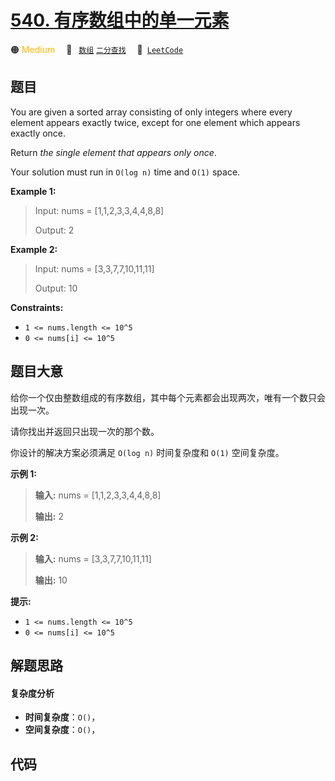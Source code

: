 # [540. 有序数组中的单一元素](https://leetcode.com/problems/single-element-in-a-sorted-array)

🟠 <font color=#ffb800>Medium</font>&emsp; 🔖&ensp; [`数组`](/tag/array.md) [`二分查找`](/tag/binary-search.md)&emsp; 🔗&ensp;[`LeetCode`](https://leetcode.com/problems/single-element-in-a-sorted-array)

## 题目

You are given a sorted array consisting of only integers where every element
appears exactly twice, except for one element which appears exactly once.

Return _the single element that appears only once_.

Your solution must run in `O(log n)` time and `O(1)` space.



**Example 1:**

> Input: nums = [1,1,2,3,3,4,4,8,8]
> 
> Output: 2

**Example 2:**

> Input: nums = [3,3,7,7,10,11,11]
> 
> Output: 10

**Constraints:**

  * `1 <= nums.length <= 10^5`
  * `0 <= nums[i] <= 10^5`


## 题目大意

给你一个仅由整数组成的有序数组，其中每个元素都会出现两次，唯有一个数只会出现一次。

请你找出并返回只出现一次的那个数。

你设计的解决方案必须满足 `O(log n)` 时间复杂度和 `O(1)` 空间复杂度。



**示例 1:**

> 
> 
> 
> 
> 
> **输入:** nums = [1,1,2,3,3,4,4,8,8]
> 
> **输出:** 2
> 
> 

**示例 2:**

> 
> 
> 
> 
> 
> **输入:** nums =  [3,3,7,7,10,11,11]
> 
> **输出:** 10
> 
> 



**提示:**

  * `1 <= nums.length <= 10^5`
  * `0 <= nums[i] <= 10^5`


## 解题思路

#### 复杂度分析

- **时间复杂度**：`O()`，
- **空间复杂度**：`O()`，

## 代码

```javascript

```